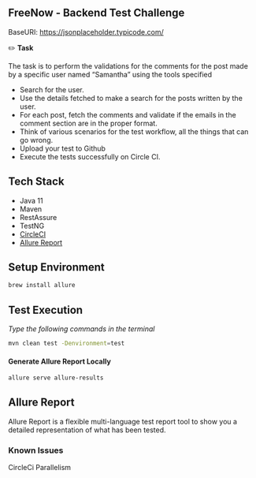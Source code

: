 ## FreeNow - Backend Test Challenge

BaseURI:  https://jsonplaceholder.typicode.com/

✏️ **Task**

The task is to perform the validations for the comments for the post made by a specific
user named “Samantha” using the tools specified

* Search for the user.
* Use the details fetched to make a search for the posts written by the user.
* For each post, fetch the comments and validate if the emails in the comment
section are in the proper format.
* Think of various scenarios for the test workflow, all the things that can go wrong.
* Upload your test to Github
* Execute the tests successfully on Circle CI.


## Tech Stack
* Java 11
* Maven
* RestAssure
* TestNG
* [CircleCI](https://app.circleci.com/pipelines/github/Zehra-89/be-test-challenge)
* [Allure Report](https://output.circle-artifacts.com/output/job/a5d4f7b1-0316-42a2-a26c-9d359b8e9855/artifacts/0/allure-report/index.html)


## Setup Environment
```bash
brew install allure
```

## Test Execution 
_Type the following commands in the terminal_

```bash
mvn clean test -Denvironment=test 
```
#### Generate Allure Report Locally 
```bash
allure serve allure-results 
```
## Allure Report
Allure Report is a flexible multi-language test report tool to show you a detailed representation of what has been tested.

### Known Issues 
CircleCi Parallelism 



